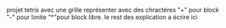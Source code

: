 projet tetris avec une grille représenter avec des chractéres "+" pour block "-" pour limite "*"pour block libre. le rest des explication a écrire ici
